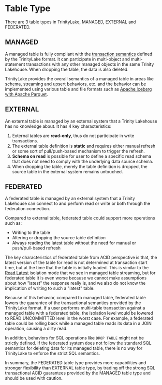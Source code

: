 # Table Type

There are 3 table types in TrinityLake, MANAGED, EXTERNAL and FEDERATED.

## MANAGED

A managed table is fully compliant with the [transaction semantics](../storage-transaction) defined by the TrinityLake format.
It can participate in multi-object and multi-statement transactions with any other managed objects in the same Trinity Lakehouse.
When dropping the table, the data is also deleted.

TrinityLake provides the overall semantics of a managed table in areas like [schema](table-schema.md),
[streaming](streaming.md) and [upsert](upsert.md) behaviors, etc. and the behavior can be implemented using various table and file formats
such as [Apache Iceberg with Apache Parquet](./iceberg.md).

## EXTERNAL

An external table is managed by an external system that a Trinity Lakehouse has no knowledge about.
It has 4 key characteristics:

1. External tables are **read-only**, thus do not participate in write transactions.
2. The external table definition is **static** and requires either manual refresh or some sort of pull/push-based mechanism to trigger the refresh.
3. **Schema on read** is possible for user to define a specific read schema that does not need to comply with the underlying data source schema.
4. When dropping the table, merely the table definition is dropped, the source table in the external system remains untouched.

## FEDERATED

A federated table is managed by an external system that a Trinity Lakehouse can connect to 
and perform read or write or both through the federation connection.

Compared to external table, federated table could support more operations such as:

- Writing to the table
- Altering or dropping the source table definition
- Always reading the latest table without the need for manual or push/pull-based refresh

The key characteristics of federated table from ACID perspective is that,
the latest version of the table for read is not determined at transaction start time,
but at the time that the table is initially loaded.
This is similar to the [Read Latest](streaming.md#read-latest) isolation mode that we see in managed table streaming,
but for federated table it is even worse because we cannot make assumptions about how "latest" the response really is,
and we also do not know the implication of writing to such a "latest" table.

Because of this behavior, compared to managed table, federated table lowers the guarantee of the transactional 
semantics provided by the TrinityLake format. If a user performs multi-table transaction against a managed table 
with a federated table, the isolation level would be lowered to READ UNCOMMITTED level in the worst case.
For example, a federated table could be rolling back while a managed table reads its data in a 
JOIN operation, causing a dirty read.

In addition, behaviors for SQL operations like `DROP TABLE` might not be strictly defined.
If the federated system does not follow the standard SQL semantics for deleting data for its managed table,
there is no way for TrinityLake to enforce the strict SQL semantics.

In summary, the FEDERATED table type provides more capabilities and stronger flexibility than EXTERNAL table type,
by trading off the strong SQL transactional ACID guarantees provided by the MANAGED table type 
and should be used with caution.